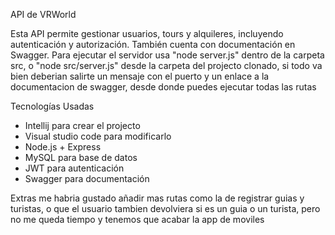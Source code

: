 API de VRWorld

Esta API permite gestionar usuarios, tours y alquileres, incluyendo autenticación y autorización. También cuenta con documentación en Swagger.
Para ejecutar el servidor usa "node server.js" dentro de la carpeta src, o "node src/server.js" desde la carpeta del projecto clonado, si todo va bien deberian salirte un mensaje con el puerto y un enlace a la documentacion de swagger, desde donde puedes ejecutar todas las rutas

Tecnologías Usadas

- Intellij para crear el projecto
- Visual studio code para modificarlo
- Node.js + Express
- MySQL para base de datos
- JWT para autenticación
- Swagger para documentación

Extras
me habria gustado añadir mas rutas como la de registrar guias y turistas, o que el usuario tambien devolviera si es un guia o un turista, 
pero no me queda tiempo y tenemos que acabar la app de moviles
